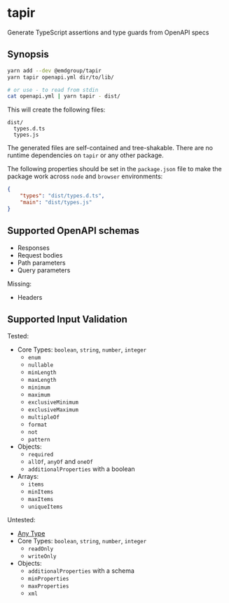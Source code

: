 # tapir

Generate TypeScript assertions and type guards from OpenAPI specs

## Synopsis

```bash
yarn add --dev @emdgroup/tapir
yarn tapir openapi.yml dir/to/lib/

# or use - to read from stdin
cat openapi.yml | yarn tapir - dist/
```

This will create the following files:

```
dist/
  types.d.ts
  types.js
```

The generated files are self-contained and tree-shakable.
There are no runtime dependencies on `tapir` or any other package.


The following properties should be set in the `package.json` file to make the package work across `node` and `browser` environments:

```json
{
    "types": "dist/types.d.ts",
    "main": "dist/types.js"
}
```

## Supported OpenAPI schemas

* Responses
* Request bodies
* Path parameters
* Query parameters

Missing:

* Headers

## Supported Input Validation

Tested:

* Core Types: `boolean`, `string`, `number`, `integer`
    * `enum`
    * `nullable`
    * `minLength`
    * `maxLength`
    * `minimum`
    * `maximum`
    * `exclusiveMinimum`
    * `exclusiveMaximum`
    * `multipleOf`
    * `format`
    * `not`
    * `pattern`
* Objects:
    * `required`
    * `allOf`, `anyOf` and `oneOf`
    * `additionalProperties` with a boolean
* Arrays:
    * `items`
    * `minItems`
    * `maxItems`
    * `uniqueItems`

Untested:

* [Any Type](https://swagger.io/docs/specification/data-models/data-types/#any)
* Core Types: `boolean`, `string`, `number`, `integer`
    * `readOnly`
    * `writeOnly`
* Objects:
    * `additionalProperties` with a schema
    * `minProperties`
    * `maxProperties`
    * `xml`
